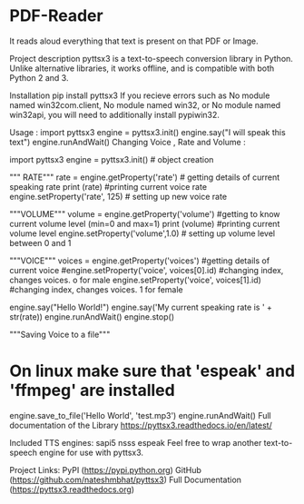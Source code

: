 # PDF-Reader

It reads aloud everything that text is present on that PDF or Image.





Project description
pyttsx3 is a text-to-speech conversion library in Python. Unlike alternative libraries, it works offline, and is compatible with both Python 2 and 3.

Installation
pip install pyttsx3
If you recieve errors such as No module named win32com.client, No module named win32, or No module named win32api, you will need to additionally install pypiwin32.

Usage :
import pyttsx3
engine = pyttsx3.init()
engine.say("I will speak this text")
engine.runAndWait()
Changing Voice , Rate and Volume :

import pyttsx3
engine = pyttsx3.init() # object creation

""" RATE"""
rate = engine.getProperty('rate')   # getting details of current speaking rate
print (rate)                        #printing current voice rate
engine.setProperty('rate', 125)     # setting up new voice rate


"""VOLUME"""
volume = engine.getProperty('volume')   #getting to know current volume level (min=0 and max=1)
print (volume)                          #printing current volume level
engine.setProperty('volume',1.0)    # setting up volume level  between 0 and 1

"""VOICE"""
voices = engine.getProperty('voices')       #getting details of current voice
#engine.setProperty('voice', voices[0].id)  #changing index, changes voices. o for male
engine.setProperty('voice', voices[1].id)   #changing index, changes voices. 1 for female

engine.say("Hello World!")
engine.say('My current speaking rate is ' + str(rate))
engine.runAndWait()
engine.stop()

"""Saving Voice to a file"""
# On linux make sure that 'espeak' and 'ffmpeg' are installed
engine.save_to_file('Hello World', 'test.mp3')
engine.runAndWait()
Full documentation of the Library
https://pyttsx3.readthedocs.io/en/latest/

Included TTS engines:
sapi5
nsss
espeak
Feel free to wrap another text-to-speech engine for use with pyttsx3.

Project Links:
PyPI (https://pypi.python.org)
GitHub (https://github.com/nateshmbhat/pyttsx3)
Full Documentation (https://pyttsx3.readthedocs.org)
